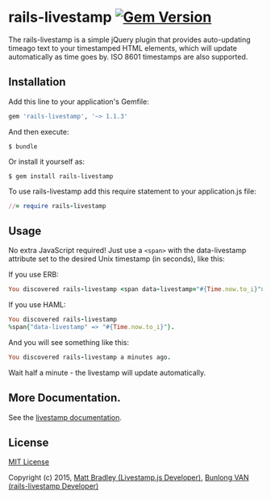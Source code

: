 # rails-livestamp [![Gem Version](https://badge.fury.io/rb/rails-livestamp.svg)](http://badge.fury.io/rb/rails-livestamp)

The rails-livestamp is a simple jQuery plugin that provides auto-updating timeago text to your timestamped HTML elements, which will update automatically as time goes by. ISO 8601 timestamps are also supported.

## Installation

Add this line to your application's Gemfile:

```ruby
gem 'rails-livestamp', '~> 1.1.3'
```
And then execute:

    $ bundle

Or install it yourself as:

    $ gem install rails-livestamp

To use rails-livestamp add this require statement to your application.js file:

```ruby
//= require rails-livestamp
```

## Usage

No extra JavaScript required! Just use a `<span>` with the data-livestamp attribute set to the desired Unix timestamp (in seconds), like this:

If you use ERB:

```ruby
You discovered rails-livestamp <span data-livestamp="#{Time.now.to_i}"></span>.
```

If you use HAML:

```ruby
You discovered rails-livestamp 
%span{"data-livestamp" => "#{Time.now.to_i}"}.
```

And you will see something like this:

```ruby
You discovered rails-livestamp a minutes ago. 
```

Wait half a minute - the livestamp will update automatically.

## More Documentation.

See the [livestamp documentation](http://mattbradley.github.io/livestampjs/).

## License

[MIT License](http://www.opensource.org/licenses/mit-license.php)

Copyright (c) 2015, [Matt Bradley (Livestamp.js Developer)](https://github.com/mattbradley), [Bunlong VAN (rails-livestamp Developer)](https://github.com/Bunlong)
